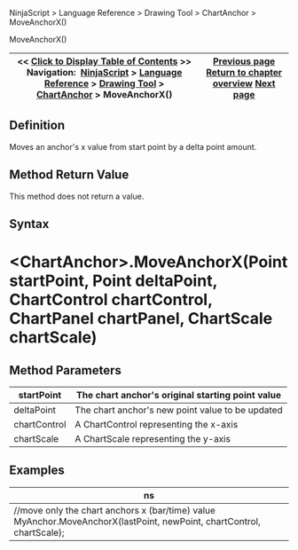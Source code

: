 ﻿
NinjaScript \> Language Reference \> Drawing Tool \> ChartAnchor \> MoveAnchorX()

MoveAnchorX()

| \<\< [Click to Display Table of Contents](moveanchorx.md) \>\> **Navigation:**     [NinjaScript](ninjascript.md) \> [Language Reference](language_reference_wip.md) \> [Drawing Tool](drawing_tools.md) \> [ChartAnchor](chartanchor.md) \> MoveAnchorX() | [Previous page](moveanchor.md) [Return to chapter overview](chartanchor.md) [Next page](moveanchory.md) |
| --- | --- |
## Definition
Moves an anchor's x value from start point by a delta point amount.
 
## Method Return Value
This method does not return a value.
 
## Syntax
# \<ChartAnchor\>.MoveAnchorX(Point startPoint, Point deltaPoint, ChartControl chartControl, ChartPanel chartPanel, ChartScale chartScale)
## 
## Method Parameters

| startPoint | The chart anchor's original starting point value |
| --- | --- |
| deltaPoint | The chart anchor's new point value to be updated |
| chartControl | A ChartControl representing the x\-axis |
| chartScale | A ChartScale representing the y\-axis |
## 
## 
## Examples

| ns |
| --- |
| //move only the chart anchors x (bar/time) value MyAnchor.MoveAnchorX(lastPoint, newPoint, chartControl, chartScale); |
